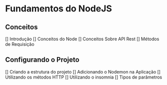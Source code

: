 # Fundamentos do NodeJS

## Conceitos

[] Introdução
[] Conceitos do Node
[] Conceitos Sobre API Rest
[] Métodos de Requisição

## Configurando o Projeto

[] Criando a estrutura do projeto
[] Adicionando o Nodemon na Aplicação
[] Utilizando os métodos HTTP
[] Utilizando o insomnia
[] Tipos de parâmetros
